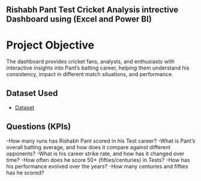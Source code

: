 ## Rishabh Pant Test Cricket Analysis intrective Dashboard using (Excel and Power BI)
# Project Objective
The dashboard provides cricket fans, analysts, and enthusiasts with interactive insights into Pant’s batting career, helping them understand his consistency, impact in different match situations, and performance.

## Dataset Used
- <a href="https://github.com/kasifzafar/Data-Analysis-Dashboard/blob/main/Rishabh%20Pant%20Test%20Cricket%20Dataset.xlsx">Dataset</a>

## Questions (KPIs)

-How many runs has Rishabh Pant scored in his Test career?
-What is Pant’s overall batting average, and how does it compare against different opponents?
-What is his career strike rate, and how has it changed over time?
-How often does he score 50+ (fifties/centuries) in Tests?
-How has his performance evolved over the years?
-How many centuries and fifties has he scored?
